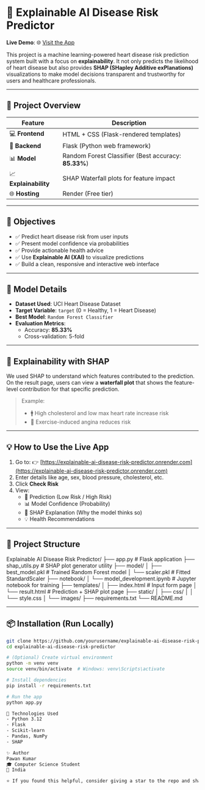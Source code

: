 # 🧠 Explainable AI Disease Risk Predictor

**Live Demo**: 🌐 [Visit the App](https://explainable-ai-disease-risk-predictor.onrender.com)

This project is a machine learning-powered heart disease risk prediction system built with a focus on **explainability**. It not only predicts the likelihood of heart disease but also provides **SHAP (SHapley Additive exPlanations)** visualizations to make model decisions transparent and trustworthy for users and healthcare professionals.

---

## 🚀 Project Overview

| Feature | Description |
|--------|-------------|
| 💻 **Frontend** | HTML + CSS (Flask-rendered templates) |
| 🔮 **Backend** | Flask (Python web framework) |
| 📊 **Model** | Random Forest Classifier (Best accuracy: **85.33%**) |
| 📈 **Explainability** | SHAP Waterfall plots for feature impact |
| 🌐 **Hosting** | Render (Free tier) |

---

## 🎯 Objectives

- ✅ Predict heart disease risk from user inputs
- ✅ Present model confidence via probabilities
- ✅ Provide actionable health advice
- ✅ Use **Explainable AI (XAI)** to visualize predictions
- ✅ Build a clean, responsive and interactive web interface

---

## 🧪 Model Details

- **Dataset Used**: UCI Heart Disease Dataset
- **Target Variable**: `target` (0 = Healthy, 1 = Heart Disease)
- **Best Model**: `Random Forest Classifier`
- **Evaluation Metrics**:
  - Accuracy: **85.33%**
  - Cross-validation: 5-fold

---

## 🧠 Explainability with SHAP

We used SHAP to understand which features contributed to the prediction. On the result page, users can view a **waterfall plot** that shows the feature-level contribution for that specific prediction.

> Example:
> - 🚹 High cholesterol and low max heart rate increase risk
> - 👟 Exercise-induced angina reduces risk

---

## 💡 How to Use the Live App

1. Go to: 👉 [https://explainable-ai-disease-risk-predictor.onrender.com](https://explainable-ai-disease-risk-predictor.onrender.com)
2. Enter details like age, sex, blood pressure, cholesterol, etc.
3. Click **Check Risk**
4. View:
   - 🧾 Prediction (Low Risk / High Risk)
   - 📊 Model Confidence (Probability)
   - 🧠 SHAP Explanation (Why the model thinks so)
   - 💡 Health Recommendations

---

## 📁 Project Structure

Explainable AI Disease Risk Predictor/
├── app.py # Flask application
├── shap_utils.py # SHAP plot generator utility
├── model/
│ ├── best_model.pkl # Trained Random Forest model
│ └── scaler.pkl # Fitted StandardScaler
├── notebook/
│ └── model_development.ipynb # Jupyter notebook for training
├── templates/
│ ├── index.html # Input form page
│ └── result.html # Prediction + SHAP plot page
├── static/
│ ├── css/
│ │ └── style.css
│ └── images/
├── requirements.txt
└── README.md


---

## 📦 Installation (Run Locally)

```bash
git clone https://github.com/yourusername/explainable-ai-disease-risk-predictor.git
cd explainable-ai-disease-risk-predictor

# (Optional) Create virtual environment
python -m venv venv
source venv/bin/activate  # Windows: venv\Scripts\activate

# Install dependencies
pip install -r requirements.txt

# Run the app
python app.py

🔧 Technologies Used
- Python 3.12
- Flask
- Scikit-learn
- Pandas, NumPy
- SHAP

✨ Author
Pawan Kumar
🎓 Computer Science Student
📍 India

⭐ If you found this helpful, consider giving a star to the repo and sharing it with your peers.
